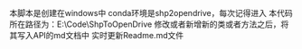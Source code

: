 本脚本是创建在windows中
conda环境是shp2opendrive，每次记得进入
本代码所在路径为：E:\Code\ShpToOpenDrive
修改或者新增新的类或者方法之后，将其写入API的md文档中
实时更新Readme.md文件